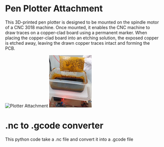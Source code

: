 # Pen Plotter Attachment
This 3D-printed pen plotter is designed to be mounted on the spindle motor of a CNC 3018 machine. Once mounted, it enables the CNC machine to draw traces on a copper-clad board using a permanent marker. When placing the copper-clad board into an etching solution, the exposed copper is etched away, leaving the drawn copper traces intact and forming the PCB.

![Plotter Attachment](images/plotter.png)
![Example](images/demo.png)

# .nc to .gcode converter
This python code take a .nc file and convert it into a .gcode file
